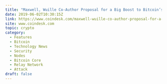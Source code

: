 ```yaml
---
title: "Maxwell, Wuille Co-Author Proposal for a Big Boost to Bitcoin’s Bandwidth"
date: 2019-06-02T10:30:15Z
link: https://www.coindesk.com/maxwell-wuille-co-author-proposal-for-a-big-boost-to-bitcoins-bandwidth?utm_medium=RSS&utm_source=hune
site: www.coindesk.com
topic: crypto
category:
  - Features
  - Bitcoin
  - Technology News
  - Security
  - Nodes
  - Bitcoin Core
  - Relay Network
  - Attack
draft: false
---
```


